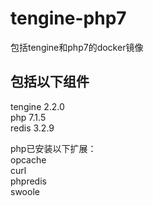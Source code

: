 # tengine-php7
包括tengine和php7的docker镜像

## 包括以下组件   
tengine 2.2.0   
php     7.1.5    
redis   3.2.9   

php已安装以下扩展：    
opcache    
curl   
phpredis   
swoole    
